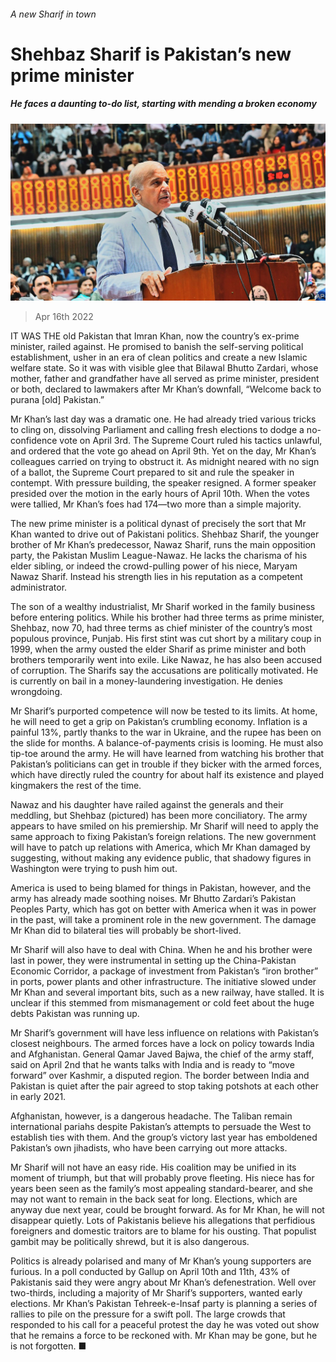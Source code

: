 ###### A new Sharif in town

# Shehbaz Sharif is Pakistan’s new prime minister 

##### He faces a daunting to-do list, starting with mending a broken economy 

![image](images/20220416_ASP001_0.jpg) 

> Apr 16th 2022 

IT WAS THE old Pakistan that Imran Khan, now the country’s ex-prime minister, railed against. He promised to banish the self-serving political establishment, usher in an era of clean politics and create a new Islamic welfare state. So it was with visible glee that Bilawal Bhutto Zardari, whose mother, father and grandfather have all served as prime minister, president or both, declared to lawmakers after Mr Khan’s downfall, “Welcome back to purana [old] Pakistan.”

Mr Khan’s last day was a dramatic one. He had already tried various tricks to cling on, dissolving Parliament and calling fresh elections to dodge a no-confidence vote on April 3rd. The Supreme Court ruled his tactics unlawful, and ordered that the vote go ahead on April 9th. Yet on the day, Mr Khan’s colleagues carried on trying to obstruct it. As midnight neared with no sign of a ballot, the Supreme Court prepared to sit and rule the speaker in contempt. With pressure building, the speaker resigned. A former speaker presided over the motion in the early hours of April 10th. When the votes were tallied, Mr Khan’s foes had 174—two more than a simple majority.


The new prime minister is a political dynast of precisely the sort that Mr Khan wanted to drive out of Pakistani politics. Shehbaz Sharif, the younger brother of Mr Khan’s predecessor, Nawaz Sharif, runs the main opposition party, the Pakistan Muslim League-Nawaz. He lacks the charisma of his elder sibling, or indeed the crowd-pulling power of his niece, Maryam Nawaz Sharif. Instead his strength lies in his reputation as a competent administrator.

The son of a wealthy industrialist, Mr Sharif worked in the family business before entering politics. While his brother had three terms as prime minister, Shehbaz, now 70, had three terms as chief minister of the country’s most populous province, Punjab. His first stint was cut short by a military coup in 1999, when the army ousted the elder Sharif as prime minister and both brothers temporarily went into exile. Like Nawaz, he has also been accused of corruption. The Sharifs say the accusations are politically motivated. He is currently on bail in a money-laundering investigation. He denies wrongdoing.

Mr Sharif’s purported competence will now be tested to its limits. At home, he will need to get a grip on Pakistan’s crumbling economy. Inflation is a painful 13%, partly thanks to the war in Ukraine, and the rupee has been on the slide for months. A balance-of-payments crisis is looming. He must also tip-toe around the army. He will have learned from watching his brother that Pakistan’s politicians can get in trouble if they bicker with the armed forces, which have directly ruled the country for about half its existence and played kingmakers the rest of the time.

Nawaz and his daughter have railed against the generals and their meddling, but Shehbaz (pictured) has been more conciliatory. The army appears to have smiled on his premiership. Mr Sharif will need to apply the same approach to fixing Pakistan’s foreign relations. The new government will have to patch up relations with America, which Mr Khan damaged by suggesting, without making any evidence public, that shadowy figures in Washington were trying to push him out.

America is used to being blamed for things in Pakistan, however, and the army has already made soothing noises. Mr Bhutto Zardari’s Pakistan Peoples Party, which has got on better with America when it was in power in the past, will take a prominent role in the new government. The damage Mr Khan did to bilateral ties will probably be short-lived.

Mr Sharif will also have to deal with China. When he and his brother were last in power, they were instrumental in setting up the China-Pakistan Economic Corridor, a package of investment from Pakistan’s “iron brother” in ports, power plants and other infrastructure. The initiative slowed under Mr Khan and several important bits, such as a new railway, have stalled. It is unclear if this stemmed from mismanagement or cold feet about the huge debts Pakistan was running up.

Mr Sharif’s government will have less influence on relations with Pakistan’s closest neighbours. The armed forces have a lock on policy towards India and Afghanistan. General Qamar Javed Bajwa, the chief of the army staff, said on April 2nd that he wants talks with India and is ready to “move forward” over Kashmir, a disputed region. The border between India and Pakistan is quiet after the pair agreed to stop taking potshots at each other in early 2021.

Afghanistan, however, is a dangerous headache. The Taliban remain international pariahs despite Pakistan’s attempts to persuade the West to establish ties with them. And the group’s victory last year has emboldened Pakistan’s own jihadists, who have been carrying out more attacks.

Mr Sharif will not have an easy ride. His coalition may be unified in its moment of triumph, but that will probably prove fleeting. His niece has for years been seen as the family’s most appealing standard-bearer, and she may not want to remain in the back seat for long. Elections, which are anyway due next year, could be brought forward. As for Mr Khan, he will not disappear quietly. Lots of Pakistanis believe his allegations that perfidious foreigners and domestic traitors are to blame for his ousting. That populist gambit may be politically shrewd, but it is also dangerous.

Politics is already polarised and many of Mr Khan’s young supporters are furious. In a poll conducted by Gallup on April 10th and 11th, 43% of Pakistanis said they were angry about Mr Khan’s defenestration. Well over two-thirds, including a majority of Mr Sharif’s supporters, wanted early elections. Mr Khan’s Pakistan Tehreek-e-Insaf party is planning a series of rallies to pile on the pressure for a swift poll. The large crowds that responded to his call for a peaceful protest the day he was voted out show that he remains a force to be reckoned with. Mr Khan may be gone, but he is not forgotten. ■

